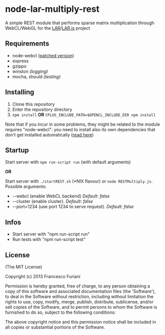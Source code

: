 node-lar-multiply-rest
======================

A simple REST module that performs sparse matrix multiplication through WebCL/WebGL for the [LAR](https://github.com/cvdlab/larpy)/[LAR.js](https://github.com/cvdlab/lar-demo) project

## Requirements

* node-webcl ([patched version](https://github.com/furio/node-webcl))
* express
* gzippo
* winston _(logging)_
* mocha, should _(testing)_

## Installing

1. Clone this repository
2. Enter the repository directory
3. `npm install` **OR** `CPLUS_INCLUDE_PATH=$OPENCL_INCLUDE_DIR npm install`

Note that if you incur in some problems, they might be related to the module requires "node-webcl":
you need to install also its own dependencies that don't get installed automatically ([read here](https://github.com/furio/node-webcl/blob/master/README.md#dependencies))

## Startup

Start server with `npm run-script run` (with default arguments)

**OR**

Start server with `./startREST.sh` (*NIX flavour) or `node RESTMultiply.js`. Possible arguments:
* --webcl (enable WebCL backend) _Default: false_
* --cluster (enable cluster). _Default: false_
* --port=1234 (use port 1234 to serve request). _Default: false_

## Infos

* Start server with "npm run-script run"
* Run tests with "npm run-script test"

## License

(The MIT License)

Copyright (c) 2013 Francesco Furiani

Permission is hereby granted, free of charge, to any person obtaining a copy of this software and associated documentation files (the 'Software'), to deal in the Software without restriction, including without limitation the rights to use, copy, modify, merge, publish, distribute, sublicense, and/or sell copies of the Software, and to permit persons to whom the Software is furnished to do so, subject to the following conditions:

The above copyright notice and this permission notice shall be included in all copies or substantial portions of the Software.
